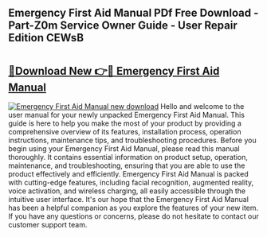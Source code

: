 ## Emergency First Aid Manual PDf Free Download - Part-Z0m Service Owner Guide - User Repair Edition CEWsB

# <h2><a href="http://cf23291.oget.top/?id=Emergency+First+Aid+Manual">🔗Download New 👉🔴 Emergency First Aid Manual</a></h2>

[![Emergency First Aid Manual new download](https://i.imgur.com/5g1atiW.png)](http://cf23291.oget.top/?id=Emergency+First+Aid+Manual)
Hello and welcome to the user manual for your newly unpacked Emergency First Aid Manual. This guide is here to help you make the most of your product by providing a comprehensive overview of its features, installation process, operation instructions, maintenance tips, and troubleshooting procedures. Before you begin using your Emergency First Aid Manual, please read this manual thoroughly. It contains essential information on product setup, operation, maintenance, and troubleshooting, ensuring that you are able to use the product effectively and efficiently. Emergency First Aid Manual is packed with cutting-edge features, including facial recognition, augmented reality, voice activation, and wireless charging, all easily accessible through the intuitive user interface. It's our hope that the Emergency First Aid Manual has been a helpful companion as you explore the features of your new item. If you have any questions or concerns, please do not hesitate to contact our customer support team.
